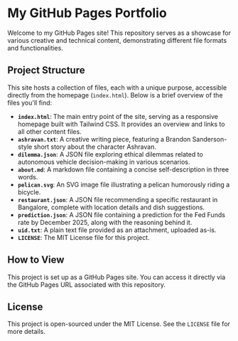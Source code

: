 # My GitHub Pages Portfolio

Welcome to my GitHub Pages site! This repository serves as a showcase for various creative and technical content, demonstrating different file formats and functionalities.

## Project Structure

This site hosts a collection of files, each with a unique purpose, accessible directly from the homepage (`index.html`). Below is a brief overview of the files you'll find:

- **`index.html`**: The main entry point of the site, serving as a responsive homepage built with Tailwind CSS. It provides an overview and links to all other content files.
- **`ashravan.txt`**: A creative writing piece, featuring a Brandon Sanderson-style short story about the character Ashravan.
- **`dilemma.json`**: A JSON file exploring ethical dilemmas related to autonomous vehicle decision-making in various scenarios.
- **`about.md`**: A markdown file containing a concise self-description in three words.
- **`pelican.svg`**: An SVG image file illustrating a pelican humorously riding a bicycle.
- **`restaurant.json`**: A JSON file recommending a specific restaurant in Bangalore, complete with location details and dish suggestions.
- **`prediction.json`**: A JSON file containing a prediction for the Fed Funds rate by December 2025, along with the reasoning behind it.
- **`uid.txt`**: A plain text file provided as an attachment, uploaded as-is.
- **`LICENSE`**: The MIT License file for this project.

## How to View

This project is set up as a GitHub Pages site. You can access it directly via the GitHub Pages URL associated with this repository.

## License

This project is open-sourced under the MIT License. See the `LICENSE` file for more details.